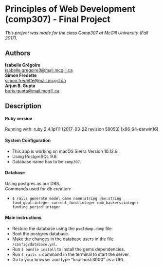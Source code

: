 # Principles of Web Development (comp307) - Final Project

*This project was made for the class Comp307 at McGill University (Fall 2017).*

## Authors
**Isabelle Grégoire**  
isabelle.gregoire3@mail.mcgill.ca  
**Simon Fredette**  
simon.fredette@mail.mcgill.ca  
**Arjun B. Gupta**  
boris.gupta@mail.mcgill.ca

## Description
#### Ruby version
Running with:
ruby 2.4.1p111 (2017-03-22 revision 58053) [x86_64-darwin16]

#### System Configuration
* This app is working on macOS Sierra Version 10.12.6.
* Using PostgreSQL 9.6.
* Database name has to be `comp307`.

#### Database
Using postgres as our DBS.  
Commands used for db creation:
* `$ rails generate model Game name:string dev:string fund_goal:integer current_fund:integer nmb_backers:integer funding_period:integer`

#### Main instructions
* Restore the database using the `psqldump.dump` file.
* Boot the postgres database.
* Make the changes in the database users in the file `/config/database.yml`.
* Run `$ bundle install` to install the gems dependencies.
* Run `$ rails s` command in the terminal to start the server.
* Go to your browser and type "localhost:3000" as a URL.